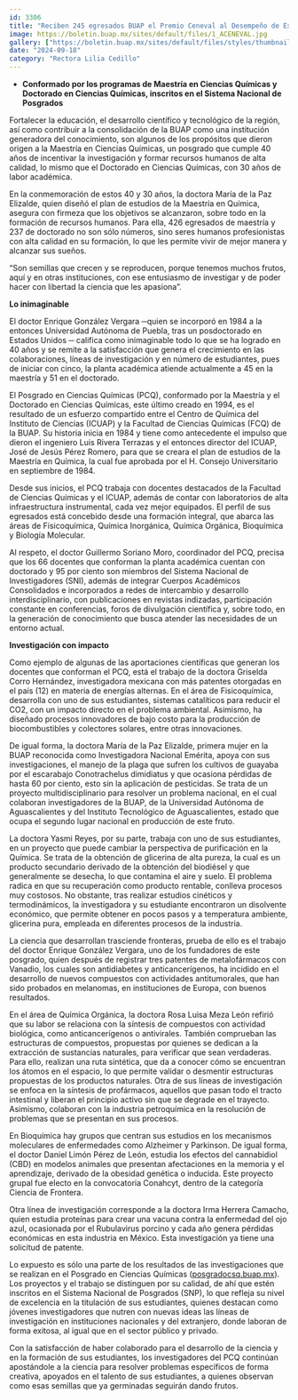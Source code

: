 ```yaml
---
id: 3306
title: "Reciben 245 egresados BUAP el Premio Ceneval al Desempeño de Excelencia EGEL"
image: https://boletin.buap.mx/sites/default/files/1_ACENEVAL.jpg
gallery: ["https://boletin.buap.mx/sites/default/files/styles/thumbnails_noticias/public/1%20A%20CENEVAL.JPG", "https://boletin.buap.mx/sites/default/files/styles/thumbnails_noticias/public/2%20B%20CENEVAL.JPG", "https://boletin.buap.mx/sites/default/files/styles/thumbnails_noticias/public/3%20C%20CENEVAL.JPG"]
date: "2024-09-18"
category: "Rectora Lilia Cedillo"
---
```


- **Conformado por los programas de Maestría en Ciencias Químicas y Doctorado en Ciencias Químicas, inscritos en el Sistema Nacional de Posgrados**

Fortalecer la educación, el desarrollo científico y tecnológico de la región, así como contribuir a la consolidación de la BUAP como una institución generadora del conocimiento, son algunos de los propósitos que dieron origen a la Maestría en Ciencias Químicas, un posgrado que cumple 40 años de incentivar la investigación y formar recursos humanos de alta calidad, lo mismo que el Doctorado en Ciencias Químicas, con 30 años de labor académica.

En la conmemoración de estos 40 y 30 años, la doctora María de la Paz Elizalde, quien diseñó el plan de estudios de la Maestría en Química, asegura con firmeza que los objetivos se alcanzaron, sobre todo en la formación de recursos humanos. Para ella, 426 egresados de maestría y 237 de doctorado no son sólo números, sino seres humanos profesionistas con alta calidad en su formación, lo que les permite vivir de mejor manera y alcanzar sus sueños.

“Son semillas que crecen y se reproducen, porque tenemos muchos frutos, aquí y en otras instituciones, con ese entusiasmo de investigar y de poder hacer con libertad la ciencia que les apasiona”.

**Lo inimaginable**

El doctor Enrique González Vergara ─quien se incorporó en 1984 a la entonces Universidad Autónoma de Puebla, tras un posdoctorado en Estados Unidos ─ califica como inimaginable todo lo que se ha logrado en 40 años y se remite a la satisfacción que genera el crecimiento en las colaboraciones, líneas de investigación y en número de estudiantes, pues de iniciar con cinco, la planta académica atiende actualmente a 45 en la maestría y 51 en el doctorado.

El Posgrado en Ciencias Químicas (PCQ), conformado por la Maestría y el Doctorado en Ciencias Químicas, este último creado en 1994, es el resultado de un esfuerzo compartido entre el Centro de Química del Instituto de Ciencias (ICUAP) y la Facultad de Ciencias Químicas (FCQ) de la BUAP. Su historia inicia en 1984 y tiene como antecedente el impulso que dieron el ingeniero Luis Rivera Terrazas y el entonces director del ICUAP, José de Jesús Pérez Romero, para que se creara el plan de estudios de la Maestría en Química, la cual fue aprobada por el H. Consejo Universitario en septiembre de 1984.

Desde sus inicios, el PCQ trabaja con docentes destacados de la Facultad de Ciencias Químicas y el ICUAP, además de contar con laboratorios de alta infraestructura instrumental, cada vez mejor equipados. El perfil de sus egresados está concebido desde una formación integral, que abarca las áreas de Fisicoquímica, Química Inorgánica, Química Orgánica, Bioquímica y Biología Molecular.

Al respeto, el doctor Guillermo Soriano Moro, coordinador del PCQ, precisa que los 66 docentes que conforman la planta académica cuentan con doctorado y 95 por ciento son miembros del Sistema Nacional de Investigadores (SNI), además de integrar Cuerpos Académicos Consolidados e incorporados a redes de intercambio y desarrollo interdisciplinario, con publicaciones en revistas indizadas, participación constante en conferencias, foros de divulgación científica y, sobre todo, en la generación de conocimiento que busca atender las necesidades de un entorno actual.

**Investigación con impacto**

Como ejemplo de algunas de las aportaciones científicas que generan los docentes que conforman el PCQ, está el trabajo de la doctora Griselda Corro Hernández, investigadora mexicana con más patentes otorgadas en el país (12) en materia de energías alternas. En el área de Fisicoquímica, desarrolla con uno de sus estudiantes, sistemas catalíticos para reducir el CO2, con un impacto directo en el problema ambiental. Asimismo, ha diseñado procesos innovadores de bajo costo para la producción de biocombustibles y colectores solares, entre otras innovaciones.

De igual forma, la doctora María de la Paz Elizalde, primera mujer en la BUAP reconocida como Investigadora Nacional Emérita, apoya con sus investigaciones, el manejo de la plaga que sufren los cultivos de guayaba por el escarabajo Conotrachelus dimidiatus y que ocasiona pérdidas de hasta 60 por ciento, esto sin la aplicación de pesticidas. Se trata de un proyecto multidisciplinario para resolver un problema nacional, en el cual colaboran investigadores de la BUAP, de la Universidad Autónoma de Aguascalientes y del Instituto Tecnológico de Aguascalientes, estado que ocupa el segundo lugar nacional en producción de este fruto.

La doctora Yasmi Reyes, por su parte, trabaja con uno de sus estudiantes, en un proyecto que puede cambiar la perspectiva de purificación en la Química. Se trata de la obtención de glicerina de alta pureza, la cual es un producto secundario derivado de la obtención del biodiésel y que generalmente se desecha, lo que contamina el aire y suelo. El problema radica en que su recuperación como producto rentable, conlleva procesos muy costosos. No obstante, tras realizar estudios cinéticos y termodinámicos, la investigadora y su estudiante encontraron un disolvente económico, que permite obtener en pocos pasos y a temperatura ambiente, glicerina pura, empleada en diferentes procesos de la industria.

La ciencia que desarrollan trasciende fronteras, prueba de ello es el trabajo del doctor Enrique González Vergara, uno de los fundadores de este posgrado, quien después de registrar tres patentes de metalofármacos con Vanadio, los cuales son antidiabetes y anticancerígenos, ha incidido en el desarrollo de nuevos compuestos con actividades antitumorales, que han sido probados en melanomas, en instituciones de Europa, con buenos resultados.

En el área de Química Orgánica, la doctora Rosa Luisa Meza León refirió que su labor se relaciona con la síntesis de compuestos con actividad biológica, como anticancerígenos o antivirales. También comprueban las estructuras de compuestos, propuestas por quienes se dedican a la extracción de sustancias naturales, para verificar que sean verdaderas. Para ello, realizan una ruta sintética, que da a conocer cómo se encuentran los átomos en el espacio, lo que permite validar o desmentir estructuras propuestas de los productos naturales. Otra de sus líneas de investigación se enfoca en la síntesis de profármacos, aquellos que pasan todo el tracto intestinal y liberan el principio activo sin que se degrade en el trayecto. Asimismo, colaboran con la industria petroquímica en la resolución de problemas que se presentan en sus procesos.

En Bioquímica hay grupos que centran sus estudios en los mecanismos moleculares de enfermedades como Alzheimer y Parkinson. De igual forma, el doctor Daniel Limón Pérez de León, estudia los efectos del cannabidiol (CBD) en modelos animales que presentan afectaciones en la memoria y el aprendizaje, derivado de la obesidad genética o inducida. Este proyecto grupal fue electo en la convocatoria Conahcyt, dentro de la categoría Ciencia de Frontera.

Otra línea de investigación corresponde a la doctora Irma Herrera Camacho, quien estudia proteínas para crear una vacuna contra la enfermedad del ojo azul, ocasionada por el Rubulavirus porcino y cada año genera pérdidas económicas en esta industria en México. Esta investigación ya tiene una solicitud de patente.

Lo expuesto es sólo una parte de los resultados de las investigaciones que se realizan en el Posgrado en Ciencias Químicas ([posgradocsq.buap.mx](posgradocsq.buap.mx)). Los proyectos y el trabajo se distinguen por su calidad, de ahí que estén inscritos en el Sistema Nacional de Posgrados (SNP), lo que refleja su nivel de excelencia en la titulación de sus estudiantes, quienes destacan como jóvenes investigadores que nutren con nuevas ideas las líneas de investigación en instituciones nacionales y del extranjero, donde laboran de forma exitosa, al igual que en el sector público y privado.

Con la satisfacción de haber colaborado para el desarrollo de la ciencia y en la formación de sus estudiantes, los investigadores del PCQ continúan apostándole a la ciencia para resolver problemas específicos de forma creativa, apoyados en el talento de sus estudiantes, a quienes observan como esas semillas que ya germinadas seguirán dando frutos.